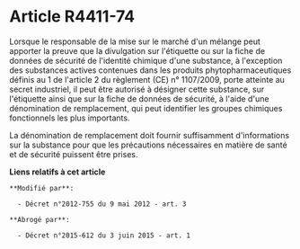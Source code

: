# Article R4411-74

Lorsque le responsable de la mise sur le marché d'un mélange peut apporter la preuve que la divulgation sur l'étiquette ou
sur la fiche de données de sécurité de l'identité chimique d'une substance, à l'exception des substances actives contenues
dans les produits phytopharmaceutiques définis au 1 de l'article 2 du règlement (CE) n° 1107/2009, porte atteinte au secret
industriel, il peut être autorisé à désigner cette substance, sur l'étiquette ainsi que sur la fiche de données de sécurité,
à l'aide d'une dénomination de remplacement, qui peut identifier les groupes chimiques fonctionnels les plus importants. 

La dénomination de remplacement doit fournir suffisamment d'informations sur la substance pour que les précautions
nécessaires en matière de santé et de sécurité puissent être prises.

**Liens relatifs à cet article**

	**Modifié par**:

	  - Décret n°2012-755 du 9 mai 2012 - art. 3

	**Abrogé par**:

	  - Décret n°2015-612 du 3 juin 2015 - art. 1
